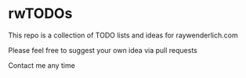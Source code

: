 # rwTODOs

This repo is a collection of TODO lists and ideas for raywenderlich.com

Please feel free to suggest your own idea via pull requests

Contact me any time
